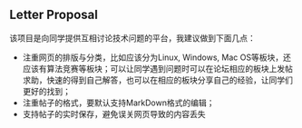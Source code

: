 ## Letter Proposal

该项目是向同学提供互相讨论技术问题的平台，我建议做到下面几点：

* 注重网页的排版与分类，比如应该分为Linux, Windows, Mac OS等板块，还应该有算法竞赛等板块；可以让同学遇到问题时可以在论坛相应的板块上发帖求助，快速的得到自己解答，也可以在相应的板块分享自己的经验，让同学们更好的找到；
* 注重帖子的格式，要默认支持MarkDown格式的编辑；
* 支持帖子的实时保存，避免误关网页导致的内容丢失